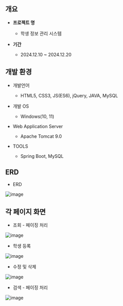 ## 개요

* **프로젝트 명**
  - 학생 정보 관리 시스템
    
* **기간**
  - 2024.12.10 ~ 2024.12.20



## 개발 환경

* 개발언어
  - HTML5, CSS3, JS(ES6), jQuery, JAVA, MySQL
  
* 개발 OS
  - Windows(10, 11)

* Web Application Server
  - Apache Tomcat 9.0

* TOOLS
  - Spring Boot, MySQL




## ERD
* ERD
  
![image](https://github.com/user-attachments/assets/c53c1360-6e8e-4c62-a9ae-b58653757171)


## 각 페이지 화면
* 조회 - 페이징 처리
  
 ![image](https://github.com/user-attachments/assets/644ee27d-2651-4f0a-aaab-3b9d73daf371)

* 학생 등록
  
 ![image](https://github.com/user-attachments/assets/8c86653c-804e-470e-ab45-2a377d0825b3)

* 수정 및 삭제
 
 ![image](https://github.com/user-attachments/assets/31ba6d0a-1db2-4bf0-8589-a82c879f73e6)

* 검색 - 페이징 처리

 ![image](https://github.com/user-attachments/assets/9e75c963-d431-431b-a82f-c0e08ee224af)




